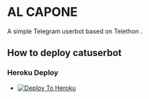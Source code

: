 # AL CAPONE
A simple Telegram userbot based on Telethon .




## How to deploy catuserbot
### Heroku Deploy
  
  - [![Deploy To Heroku](https://www.herokucdn.com/deploy/button.svg)](https://dashboard.heroku.com/new?button-url=https%3A%2F%2Fgithub.com%2Fdextrosan%2FKato-Crew-BOT-USER&template=https%3A%2F%2Fgithub.com%2Fdextrosan%2FKato-Crew-BOT-USER)

